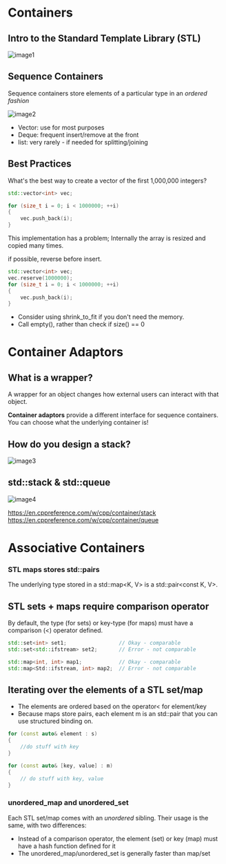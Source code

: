 # Containers
## Intro to the Standard Template Library (STL)

![image1]

[image1]: https://i.imgur.com/e8mhb1H.png

## Sequence Containers
Sequence containers store elements of a particular type in an *ordered fashion*

![image2]

[image2]: https://i.imgur.com/WgPip3j.png

* Vector: use for most purposes
* Deque: frequent insert/remove at the front
* list: very rarely - if needed for splitting/joining

## Best Practices

What's the best way to create a vector of the first 1,000,000 integers?

```cpp
std::vector<int> vec;

for (size_t i = 0; i < 1000000; ++i)
{
    vec.push_back(i);
}
```
This implementation has a problem; Internally the array is resized and copied many times.

if possible, reverse before insert.
```cpp
std::vector<int> vec;
vec.reserve(1000000);
for (size_t i = 0; i < 1000000; ++i)
{
    vec.push_back(i);
}
```
* Consider using shrink_to_fit if you don't need the memory.
* Call empty(), rather than check if size() == 0

# Container Adaptors
## What is a wrapper?
A wrapper for an object changes how external users can interact with that object.

**Container adaptors** provide a different interface for sequence containers. You can choose what the underlying container is!

## How do you design a stack?

![image3]

[image3]: https://i.imgur.com/IW1QtFa.png

## std::stack & std::queue

![image4]

[image4]: https://i.imgur.com/H7TPAgb.png

https://en.cppreference.com/w/cpp/container/stack
https://en.cppreference.com/w/cpp/container/queue

# Associative Containers
### STL maps stores std::pairs
The underlying type stored in a std::map<K, V> is a std::pair<const K, V>.

## STL sets + maps require comparison operator
By default, the type (for sets) or key-type (for maps) must have a comparison (<) operator defined.

```cpp
std::set<int> set1;                 // Okay - comparable
std::set<std::ifstream> set2;       // Error - not comparable

std::map<int, int> map1;            // Okay - comparable
std::map<Std::ifstream, int> map2;  // Error - not comparable
```

## Iterating over the elements of a STL set/map
* The elements are ordered based on the operator< for element/key
* Because maps store pairs, each element m is an std::pair that you can use structured binding on.

```cpp
for (const auto& element : s)
{
    //do stuff with key
}

for (const auto& [key, value] : m)
{
    // do stuff with key, value
}
```

### unordered_map and unordered_set

Each STL set/map comes with an *unordered* sibling. Their usage is the same, with two differences:
- Instead of a comparison operator, the element (set) or key (map) must have a hash function defined for it
- The unordered_map/unordered_set is generally faster than map/set
